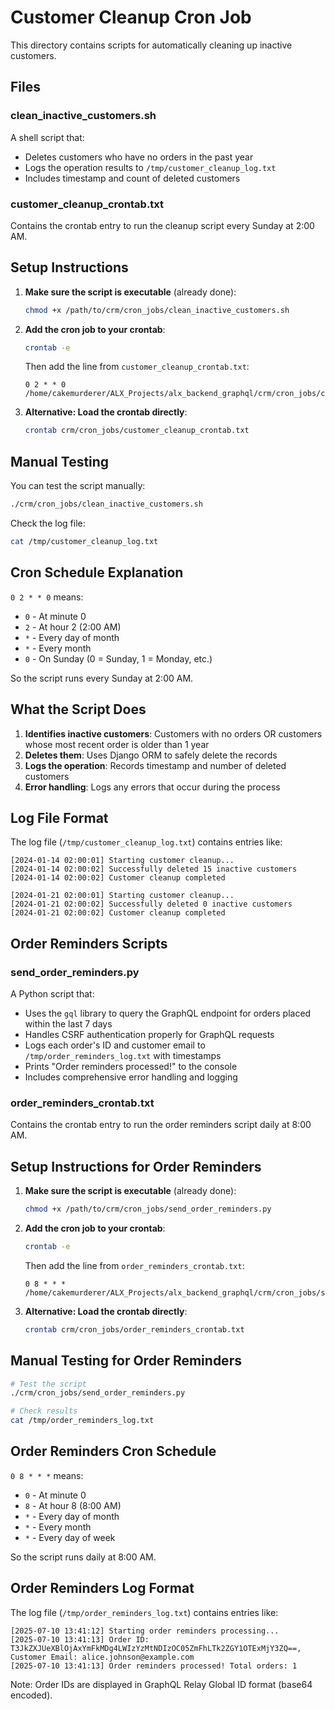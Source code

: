 # Customer Cleanup Cron Job

This directory contains scripts for automatically cleaning up inactive customers.

## Files

### clean_inactive_customers.sh
A shell script that:
- Deletes customers who have no orders in the past year
- Logs the operation results to `/tmp/customer_cleanup_log.txt`
- Includes timestamp and count of deleted customers

### customer_cleanup_crontab.txt
Contains the crontab entry to run the cleanup script every Sunday at 2:00 AM.

## Setup Instructions

1. **Make sure the script is executable** (already done):
   ```bash
   chmod +x /path/to/crm/cron_jobs/clean_inactive_customers.sh
   ```

2. **Add the cron job to your crontab**:
   ```bash
   crontab -e
   ```
   Then add the line from `customer_cleanup_crontab.txt`:
   ```
   0 2 * * 0 /home/cakemurderer/ALX_Projects/alx_backend_graphql/crm/cron_jobs/clean_inactive_customers.sh
   ```

3. **Alternative: Load the crontab directly**:
   ```bash
   crontab crm/cron_jobs/customer_cleanup_crontab.txt
   ```

## Manual Testing

You can test the script manually:
```bash
./crm/cron_jobs/clean_inactive_customers.sh
```

Check the log file:
```bash
cat /tmp/customer_cleanup_log.txt
```

## Cron Schedule Explanation

`0 2 * * 0` means:
- `0` - At minute 0
- `2` - At hour 2 (2:00 AM)
- `*` - Every day of month
- `*` - Every month
- `0` - On Sunday (0 = Sunday, 1 = Monday, etc.)

So the script runs every Sunday at 2:00 AM.

## What the Script Does

1. **Identifies inactive customers**: Customers with no orders OR customers whose most recent order is older than 1 year
2. **Deletes them**: Uses Django ORM to safely delete the records
3. **Logs the operation**: Records timestamp and number of deleted customers
4. **Error handling**: Logs any errors that occur during the process

## Log File Format

The log file (`/tmp/customer_cleanup_log.txt`) contains entries like:
```
[2024-01-14 02:00:01] Starting customer cleanup...
[2024-01-14 02:00:02] Successfully deleted 15 inactive customers
[2024-01-14 02:00:02] Customer cleanup completed

[2024-01-21 02:00:01] Starting customer cleanup...
[2024-01-21 02:00:02] Successfully deleted 0 inactive customers
[2024-01-21 02:00:02] Customer cleanup completed
```

## Order Reminders Scripts

### send_order_reminders.py
A Python script that:
- Uses the `gql` library to query the GraphQL endpoint for orders placed within the last 7 days
- Handles CSRF authentication properly for GraphQL requests
- Logs each order's ID and customer email to `/tmp/order_reminders_log.txt` with timestamps
- Prints "Order reminders processed!" to the console
- Includes comprehensive error handling and logging

### order_reminders_crontab.txt
Contains the crontab entry to run the order reminders script daily at 8:00 AM.

## Setup Instructions for Order Reminders

1. **Make sure the script is executable** (already done):
   ```bash
   chmod +x /path/to/crm/cron_jobs/send_order_reminders.py
   ```

2. **Add the cron job to your crontab**:
   ```bash
   crontab -e
   ```
   Then add the line from `order_reminders_crontab.txt`:
   ```
   0 8 * * * /home/cakemurderer/ALX_Projects/alx_backend_graphql/crm/cron_jobs/send_order_reminders.py
   ```

3. **Alternative: Load the crontab directly**:
   ```bash
   crontab crm/cron_jobs/order_reminders_crontab.txt
   ```

## Manual Testing for Order Reminders

```bash
# Test the script
./crm/cron_jobs/send_order_reminders.py

# Check results
cat /tmp/order_reminders_log.txt
```

## Order Reminders Cron Schedule

`0 8 * * *` means:
- `0` - At minute 0
- `8` - At hour 8 (8:00 AM)
- `*` - Every day of month
- `*` - Every month
- `*` - Every day of week

So the script runs daily at 8:00 AM.

## Order Reminders Log Format

The log file (`/tmp/order_reminders_log.txt`) contains entries like:
```
[2025-07-10 13:41:12] Starting order reminders processing...
[2025-07-10 13:41:13] Order ID: T3JkZXJUeXBlOjAxYmFkMDg4LWIzYzMtNDIzOC05ZmFhLTk2ZGY1OTExMjY3ZQ==, Customer Email: alice.johnson@example.com
[2025-07-10 13:41:13] Order reminders processed! Total orders: 1
```

Note: Order IDs are displayed in GraphQL Relay Global ID format (base64 encoded).
